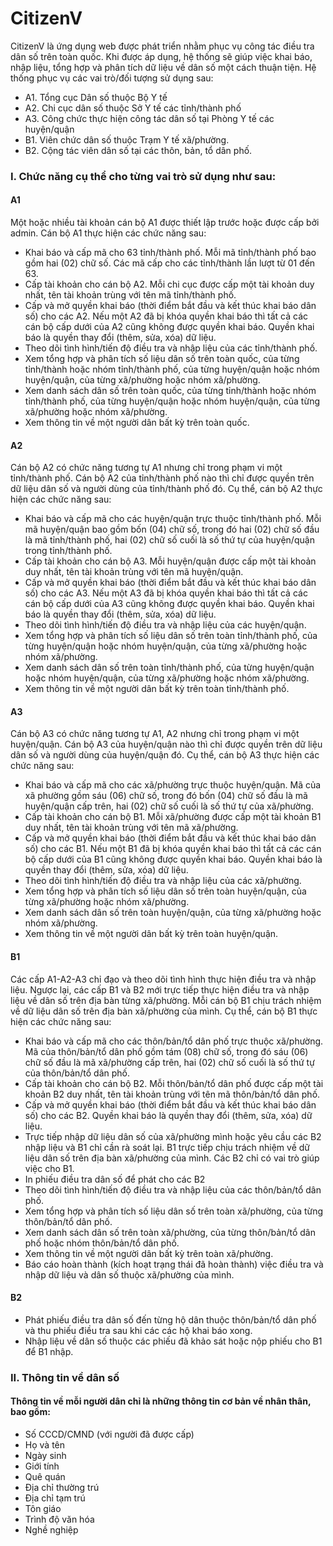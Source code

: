 # CitizenV
CitizenV là ứng dụng web được phát triển nhằm phục vụ công tác điều tra dân số trên toàn quốc. Khi được áp dụng, hệ thống sẽ giúp việc khai báo, nhập liệu, tổng hợp và phân tích dữ liệu về dân số một cách thuận tiện. Hệ thống phục vụ các vai trò/đối tượng sử dụng sau:
* A1. Tổng cục Dân số thuộc Bộ Y tế
* A2. Chi cục dân số thuộc Sở Y tế các tỉnh/thành phố
* A3. Công chức thực hiện công tác dân số tại Phòng Y tế các huyện/quận
* B1. Viên chức dân số thuộc Trạm Y tế xã/phường.
* B2. Cộng tác viên dân số tại các thôn, bản, tổ dân phố.<br>
### I. Chức năng cụ thể cho từng vai trò sử dụng như sau:
#### A1
Một hoặc nhiều tài khoản cán bộ A1 được thiết lập trước hoặc được cấp bởi admin. Cán bộ A1 thực hiện các chức năng sau:
* Khai báo và cấp mã cho 63 tỉnh/thành phố. Mỗi mã tỉnh/thành phố bao gồm hai (02) chữ số. Các mã cấp cho các tỉnh/thành lần lượt từ 01 đến 63.
* Cấp tài khoản cho cán bộ A2. Mỗi chi cục được cấp một tài khoản duy nhất, tên tài khoản trùng với tên mã tỉnh/thành phố.
* Cấp và mở quyền khai báo (thời điểm bắt đầu và kết thúc khai báo dân số) cho các A2. Nếu một A2 đã bị khóa quyền khai báo thì tất cả các cán bộ cấp dưới của A2 cũng không được quyền khai báo. Quyền khai báo là quyền thay đổi (thêm, sửa, xóa) dữ liệu.
* Theo dõi tình hình/tiến độ điều tra và nhập liệu của các tỉnh/thành phố.
* Xem tổng hợp và phân tích số liệu dân số trên toàn quốc, của từng tỉnh/thành hoặc nhóm tỉnh/thành phố, của từng huyện/quận hoặc nhóm huyện/quận, của từng xã/phường hoặc nhóm xã/phường.
* Xem danh sách dân số trên toàn quốc, của từng tỉnh/thành hoặc nhóm tỉnh/thành phố, của từng huyện/quận hoặc nhóm huyện/quận, của từng xã/phường hoặc nhóm xã/phường.
* Xem thông tin về một người dân bất kỳ trên toàn quốc. <br>
#### A2
Cán bộ A2 có chức năng tương tự A1 nhưng chỉ trong phạm vi một tỉnh/thành phố. Cán bộ A2 của tỉnh/thành phố nào thì chỉ được quyền trên dữ liệu dân số và người dùng của tỉnh/thành phố đó. Cụ thể, cán bộ A2 thực hiện các chức năng sau:
* Khai báo và cấp mã cho các huyện/quận trực thuộc tỉnh/thành phố. Mỗi mã huyện/quận bao gồm bốn (04) chữ số, trong đó hai (02) chữ số đầu là mã tỉnh/thành phố, hai (02) chữ số cuối là số thứ tự của huyện/quận trong tỉnh/thành phố.
* Cấp tài khoản cho cán bộ A3. Mỗi huyện/quận được cấp một tài khoản duy nhất, tên tài khoản trùng với tên mã huyện/quận.
* Cấp và mở quyền khai báo (thời điểm bắt đầu và kết thúc khai báo dân số) cho các A3. Nếu một A3 đã bị khóa quyền khai báo thì tất cả các cán bộ cấp dưới của A3 cũng không được quyền khai báo. Quyền khai báo là quyền thay đổi (thêm, sửa, xóa) dữ liệu.
* Theo dõi tình hình/tiến độ điều tra và nhập liệu của các huyện/quận.
* Xem tổng hợp và phân tích số liệu dân số trên toàn tỉnh/thành phố, của từng huyện/quận hoặc nhóm huyện/quận, của từng xã/phường hoặc nhóm xã/phường.
* Xem danh sách dân số trên toàn tỉnh/thành phố, của từng huyện/quận hoặc nhóm huyện/quận, của từng xã/phường hoặc nhóm xã/phường.
* Xem thông tin về một người dân bất kỳ trên toàn tỉnh/thành phố.<br>
#### A3
Cán bộ A3 có chức năng tương tự A1, A2 nhưng chỉ trong phạm vi một huyện/quận. Cán bộ A3 của huyện/quận nào thì chỉ được quyền trên dữ liệu dân số và người dùng của huyện/quận đó. Cụ thể, cán bộ A3 thực hiện các chức năng sau:
* Khai báo và cấp mã cho các xã/phường trực thuộc huyện/quận. Mã của xã phường gồm sáu (06) chữ số, trong đó bốn (04) chữ số đầu là mã huyện/quận cấp trên, hai (02) chữ số cuối là số thứ tự của xã/phường.
* Cấp tài khoản cho cán bộ B1. Mỗi xã/phường được cấp một tài khoản B1 duy nhất, tên tài khoản trùng với tên mã xã/phường.
* Cấp và mở quyền khai báo (thời điểm bắt đầu và kết thúc khai báo dân số) cho các B1. Nếu một B1 đã bị khóa quyền khai báo thì tất cả các cán bộ cấp dưới của B1 cũng không được quyền khai báo. Quyền khai báo là quyền thay đổi (thêm, sửa, xóa) dữ liệu.
* Theo dõi tình hình/tiến độ điều tra và nhập liệu của các xã/phường.
* Xem tổng hợp và phân tích số liệu dân số trên toàn huyện/quận, của từng xã/phường hoặc nhóm xã/phường.
* Xem danh sách dân số trên toàn huyện/quận, của từng xã/phường hoặc nhóm xã/phường.
* Xem thông tin về một người dân bất kỳ trên toàn huyện/quận.<br>
#### B1
Các cấp A1-A2-A3 chỉ đạo và theo dõi tình hình thực hiện điều tra và nhập liệu. Ngược lại, các cấp B1 và B2 mới trực tiếp thực hiện điều tra và nhập liệu về dân số trên địa bàn từng xã/phường. Mỗi cán bộ B1 chịu trách nhiệm về dữ liệu dân số trên địa bàn xã/phường của mình. Cụ thể, cán bộ B1 thực hiện các chức năng sau:
* Khai báo và cấp mã cho các thôn/bản/tổ dân phố trực thuộc xã/phường. Mã của thôn/bản/tổ dân phố gồm tám (08) chữ số, trong đó sáu (06) chữ số đầu là mã xã/phường cấp trên, hai (02) chữ số cuối là số thứ tự của thôn/bản/tổ dân phố.
* Cấp tài khoản cho cán bộ B2. Mỗi thôn/bản/tổ dân phố được cấp một tài khoản B2 duy nhất, tên tài khoản trùng với tên mã thôn/bản/tổ dân phố.
* Cấp và mở quyền khai báo (thời điểm bắt đầu và kết thúc khai báo dân số) cho các B2. Quyền khai báo là quyền thay đổi (thêm, sửa, xóa) dữ liệu.
* Trực tiếp nhập dữ liệu dân số của xã/phường mình hoặc yêu cầu các B2 nhập liệu và B1 chỉ cần rà soát lại. B1 trực tiếp chịu trách nhiệm về dữ liệu dân số trên địa bàn xã/phường của mình. Các B2 chỉ có vai trò giúp việc cho B1.
* In phiếu điều tra dân số để phát cho các B2
* Theo dõi tình hình/tiến độ điều tra và nhập liệu của các thôn/bản/tổ dân phố.
* Xem tổng hợp và phân tích số liệu dân số trên toàn xã/phường, của từng thôn/bản/tổ dân phố.
* Xem danh sách dân số trên toàn xã/phường, của từng thôn/bản/tổ dân phố hoặc nhóm thôn/bản/tổ dân phố.
* Xem thông tin về một người dân bất kỳ trên toàn xã/phường.
* Báo cáo hoàn thành (kích hoạt trạng thái đã hoàn thành) việc điều tra và nhập dữ liệu và dân số thuộc xã/phường của mình.<br>
#### B2
* Phát phiếu điều tra dân số đến từng hộ dân thuộc thôn/bản/tổ dân phố và thu phiếu điều tra sau khi các các hộ khai báo xong.
* Nhập liệu về dân số thuộc các phiếu đã khảo sát hoặc nộp phiếu cho B1 để B1 nhập.<br>
### II. Thông tin về dân số

#### Thông tin về mỗi người dân chỉ là những thông tin cơ bản về nhân thân, bao gồm:
* Số CCCD/CMND (với người đã được cấp)
* Họ và tên
* Ngày sinh
* Giới tính
* Quê quán
* Địa chỉ thường trú
* Địa chỉ tạm trú
* Tôn giáo
* Trình độ văn hóa
* Nghề nghiệp
